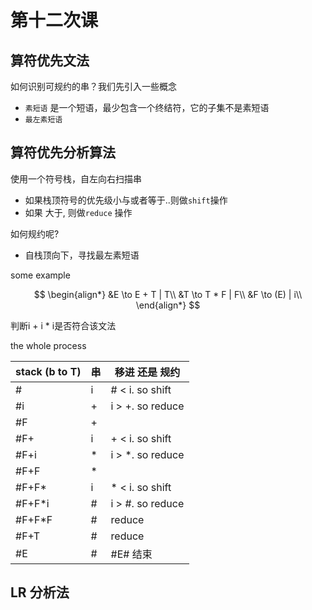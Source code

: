 # 第十二次课 
## 算符优先文法
如何识别可规约的串？我们先引入一些概念
- `素短语`  是一个短语，最少包含一个终结符，它的子集不是素短语
- `最左素短语` 

## 算符优先分析算法
使用一个符号栈，自左向右扫描串
- 如果栈顶符号的优先级小与或者等于..则做`shift`操作
- 如果 大于, 则做`reduce` 操作

如何规约呢?
- 自栈顶向下，寻找最左素短语

some example

$$
\begin{align*}
&E \to E + T | T\\
&T \to T *  F | F\\
&F \to (E) | i\\
\end{align*}
$$

判断i + i * i是否符合该文法

the whole process

| stack (b to T) | 串 | 移进 还是 规约   |
|----------------|----|------------------|
| #              | i  | # < i. so shift  |
| #i             | +  | i > +. so reduce |
| #F             | +  |                  |
| #F+            | i  | + < i. so shift  |
| #F+i           | *  | i > *. so reduce |
| #F+F           | *  |                  |
| #F+F*          | i  | * < i. so shift  |
| #F+F*i         | #  | i > #. so reduce |
| #F+F*F         | #  | reduce           |
| #F+T           | #  | reduce           |
| #E             | #  | #E# 结束         |

## LR 分析法

